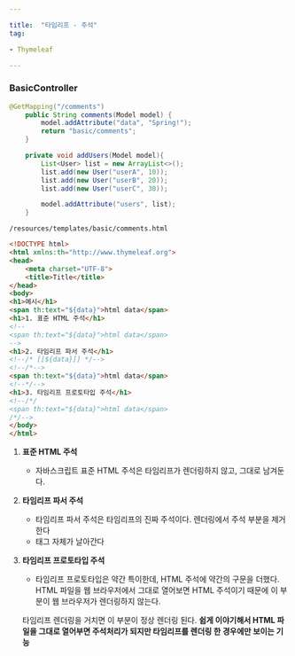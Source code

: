 ```yaml
---

title:  "타임리프 - 주석"
tag:

- Thymeleaf

---
```


### BasicController

```java
@GetMapping("/comments")
    public String comments(Model model) {
        model.addAttribute("data", "Spring!");
        return "basic/comments";
    }

    private void addUsers(Model model){
        List<User> list = new ArrayList<>();
        list.add(new User("userA", 10));
        list.add(new User("userB", 20));
        list.add(new User("userC", 30));

        model.addAttribute("users", list);
    }
```

`/resources/templates/basic/comments.html`

```html
<!DOCTYPE html>
<html xmlns:th="http://www.thymeleaf.org">
<head>
    <meta charset="UTF-8">
    <title>Title</title>
</head>
<body>
<h1>예시</h1>
<span th:text="${data}">html data</span>
<h1>1. 표준 HTML 주석</h1>
<!--
<span th:text="${data}">html data</span>
-->
<h1>2. 타임리프 파서 주석</h1>
<!--/* [[${data}]] */-->
<!--/*-->
<span th:text="${data}">html data</span>
<!--*/-->
<h1>3. 타임리프 프로토타입 주석</h1>
<!--/*/
<span th:text="${data}">html data</span>
/*/-->
</body>
</html>
```

1. **표준 HTML 주석**
    - 자바스크립트 표준 HTML 주석은 타임리프가 렌더링하지 않고, 그대로 남겨둔다.
    
2. **타임리프 파서 주석**
    - 타임리프 파서 주석은 타임리프의 진짜 주석이다. 렌더링에서 주석 부분을 제거한다
    - 태그 자체가 날아간다
    
3. **타임리프 프로토타입 주석**
    - 타임리프 프로토타입은 약간 특이한데, HTML 주석에 약간의 구문을 더했다.
    HTML 파일을 웹 브라우저에서 그대로 열어보면 HTML 주석이기 때문에 이 부분이 웹 브라우저가 렌더링하지 않는다.
    
    타임리프 렌더링을 거치면 이 부분이 정상 렌더링 된다.
    **쉽게 이야기해서 HTML 파일을 그대로 열어부면 주석처리가 되지만 타임리프를 렌더링 한 경우에만 보이는 기능**